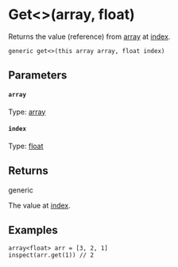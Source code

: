 # Get<>(array, float)

Returns the value (reference) from [array](#array) at [index](#index).

```
generic get<>(this array array, float index)
```

## Parameters

#### `array`
Type: [array](/MdDocs/Types/Array.md)

#### `index`
Type: [float](/MdDocs/Types/Float.md)

## Returns

generic

The value at [index](#index).

## Examples

``` fcs
array<float> arr = [3, 2, 1]
inspect(arr.get(1)) // 2
```

